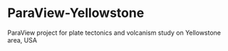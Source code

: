 # ParaView-Yellowstone
ParaView project for plate tectonics and volcanism study on Yellowstone area, USA
